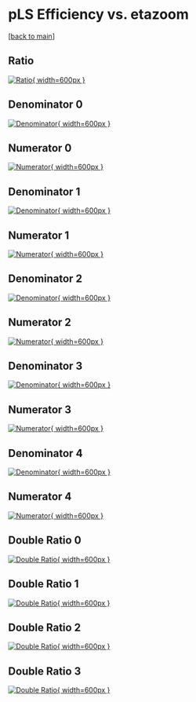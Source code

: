 # pLS Efficiency vs. etazoom

[[back to main](./)]



## Ratio

[![Ratio](../mtv/var/pLS_xtr_211_-1_eff_etazoom.png){ width=600px }](../mtv/var/pLS_xtr_211_-1_eff_etazoom.pdf)

## Denominator 0

[![Denominator](../mtv/den/pLS_xtr_211_-1_eff_etazoom_den0.png){ width=600px }](../mtv/den/pLS_xtr_211_-1_eff_etazoom_den0.pdf)

## Numerator 0

[![Numerator](../mtv/num/pLS_xtr_211_-1_eff_etazoom_num0.png){ width=600px }](../mtv/num/pLS_xtr_211_-1_eff_etazoom_num0.pdf)

## Denominator 1

[![Denominator](../mtv/den/pLS_xtr_211_-1_eff_etazoom_den1.png){ width=600px }](../mtv/den/pLS_xtr_211_-1_eff_etazoom_den1.pdf)

## Numerator 1

[![Numerator](../mtv/num/pLS_xtr_211_-1_eff_etazoom_num1.png){ width=600px }](../mtv/num/pLS_xtr_211_-1_eff_etazoom_num1.pdf)

## Denominator 2

[![Denominator](../mtv/den/pLS_xtr_211_-1_eff_etazoom_den2.png){ width=600px }](../mtv/den/pLS_xtr_211_-1_eff_etazoom_den2.pdf)

## Numerator 2

[![Numerator](../mtv/num/pLS_xtr_211_-1_eff_etazoom_num2.png){ width=600px }](../mtv/num/pLS_xtr_211_-1_eff_etazoom_num2.pdf)

## Denominator 3

[![Denominator](../mtv/den/pLS_xtr_211_-1_eff_etazoom_den3.png){ width=600px }](../mtv/den/pLS_xtr_211_-1_eff_etazoom_den3.pdf)

## Numerator 3

[![Numerator](../mtv/num/pLS_xtr_211_-1_eff_etazoom_num3.png){ width=600px }](../mtv/num/pLS_xtr_211_-1_eff_etazoom_num3.pdf)

## Denominator 4

[![Denominator](../mtv/den/pLS_xtr_211_-1_eff_etazoom_den4.png){ width=600px }](../mtv/den/pLS_xtr_211_-1_eff_etazoom_den4.pdf)

## Numerator 4

[![Numerator](../mtv/num/pLS_xtr_211_-1_eff_etazoom_num4.png){ width=600px }](../mtv/num/pLS_xtr_211_-1_eff_etazoom_num4.pdf)

## Double Ratio 0

[![Double Ratio](../mtv/ratio/pLS_xtr_211_-1_eff_etazoom_ratio0.png){ width=600px }](../mtv/ratio/pLS_xtr_211_-1_eff_etazoom_ratio0.pdf)

## Double Ratio 1

[![Double Ratio](../mtv/ratio/pLS_xtr_211_-1_eff_etazoom_ratio1.png){ width=600px }](../mtv/ratio/pLS_xtr_211_-1_eff_etazoom_ratio1.pdf)

## Double Ratio 2

[![Double Ratio](../mtv/ratio/pLS_xtr_211_-1_eff_etazoom_ratio2.png){ width=600px }](../mtv/ratio/pLS_xtr_211_-1_eff_etazoom_ratio2.pdf)

## Double Ratio 3

[![Double Ratio](../mtv/ratio/pLS_xtr_211_-1_eff_etazoom_ratio3.png){ width=600px }](../mtv/ratio/pLS_xtr_211_-1_eff_etazoom_ratio3.pdf)

